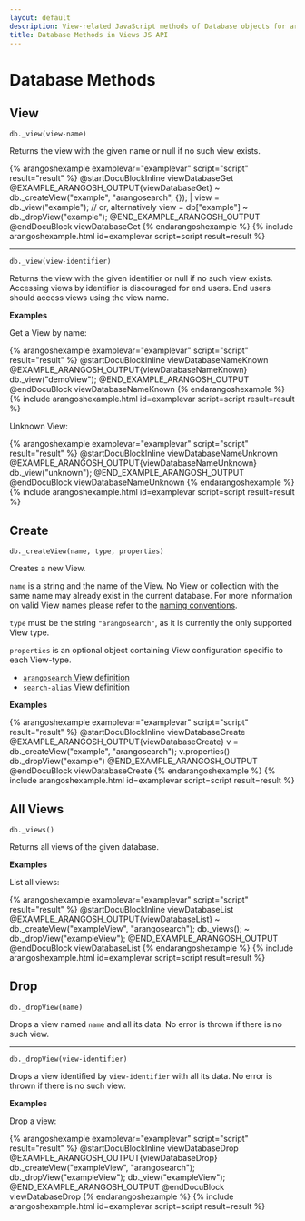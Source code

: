 ```yaml
---
layout: default
description: View-related JavaScript methods of Database objects for arangosh and Foxx
title: Database Methods in Views JS API
---
```

Database Methods
================

View
----

`db._view(view-name)`

Returns the view with the given name or null if no such view exists.

{% arangoshexample examplevar="examplevar" script="script" result="result" %}
    @startDocuBlockInline viewDatabaseGet
    @EXAMPLE_ARANGOSH_OUTPUT{viewDatabaseGet}
    ~ db._createView("example", "arangosearch", {});
      | view = db._view("example");
      // or, alternatively
      view = db["example"]
    ~ db._dropView("example");
    @END_EXAMPLE_ARANGOSH_OUTPUT
    @endDocuBlock viewDatabaseGet
{% endarangoshexample %}
{% include arangoshexample.html id=examplevar script=script result=result %}

---

`db._view(view-identifier)`

Returns the view with the given identifier or null if no such view exists.
Accessing views by identifier is discouraged for end users. End users should
access views using the view name.

**Examples**

Get a View by name:

{% arangoshexample examplevar="examplevar" script="script" result="result" %}
    @startDocuBlockInline viewDatabaseNameKnown
    @EXAMPLE_ARANGOSH_OUTPUT{viewDatabaseNameKnown}
      db._view("demoView");
    @END_EXAMPLE_ARANGOSH_OUTPUT
    @endDocuBlock viewDatabaseNameKnown
{% endarangoshexample %}
{% include arangoshexample.html id=examplevar script=script result=result %}

Unknown View:

{% arangoshexample examplevar="examplevar" script="script" result="result" %}
    @startDocuBlockInline viewDatabaseNameUnknown
    @EXAMPLE_ARANGOSH_OUTPUT{viewDatabaseNameUnknown}
      db._view("unknown");
    @END_EXAMPLE_ARANGOSH_OUTPUT
    @endDocuBlock viewDatabaseNameUnknown
{% endarangoshexample %}
{% include arangoshexample.html id=examplevar script=script result=result %}

Create
------

`db._createView(name, type, properties)`

Creates a new View.

`name` is a string and the name of the View. No View or collection with the
same name may already exist in the current database. For more information on
valid View names please refer to the [naming conventions](data-modeling-naming-conventions.html).

`type` must be the string `"arangosearch"`, as it is currently the only
supported View type.

`properties` is an optional object containing View configuration specific
to each View-type.
- [`arangosearch` View definition](arangosearch-views.html#view-definitionmodification)
- [`search-alias` View definition](arangosearch-views-search-alias.html#view-definition)

**Examples**

{% arangoshexample examplevar="examplevar" script="script" result="result" %}
    @startDocuBlockInline viewDatabaseCreate
    @EXAMPLE_ARANGOSH_OUTPUT{viewDatabaseCreate}
      v = db._createView("example", "arangosearch");
      v.properties()
      db._dropView("example")
    @END_EXAMPLE_ARANGOSH_OUTPUT
    @endDocuBlock viewDatabaseCreate
{% endarangoshexample %}
{% include arangoshexample.html id=examplevar script=script result=result %}

All Views
---------

`db._views()`

Returns all views of the given database.

**Examples**

List all views:

{% arangoshexample examplevar="examplevar" script="script" result="result" %}
    @startDocuBlockInline viewDatabaseList
    @EXAMPLE_ARANGOSH_OUTPUT{viewDatabaseList}
    ~ db._createView("exampleView", "arangosearch");
      db._views();
    ~ db._dropView("exampleView");
    @END_EXAMPLE_ARANGOSH_OUTPUT
    @endDocuBlock viewDatabaseList
{% endarangoshexample %}
{% include arangoshexample.html id=examplevar script=script result=result %}

Drop
----

`db._dropView(name)`

Drops a view named `name` and all its data. No error is thrown if there is
no such view.

---

`db._dropView(view-identifier)`

Drops a view identified by `view-identifier` with all its data. No error is
thrown if there is no such view.

**Examples**

Drop a view:

{% arangoshexample examplevar="examplevar" script="script" result="result" %}
    @startDocuBlockInline viewDatabaseDrop
    @EXAMPLE_ARANGOSH_OUTPUT{viewDatabaseDrop}
      db._createView("exampleView", "arangosearch");
      db._dropView("exampleView");
      db._view("exampleView");
    @END_EXAMPLE_ARANGOSH_OUTPUT
    @endDocuBlock viewDatabaseDrop
{% endarangoshexample %}
{% include arangoshexample.html id=examplevar script=script result=result %}
